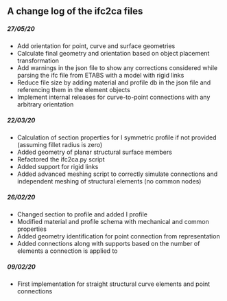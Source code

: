 ## A change log of the ifc2ca files

##### 27/05/20
- Add orientation for point, curve and surface geometries
- Calculate final geometry and orientation based on object placement transformation
- Add warnings in the json file to show any corrections considered while parsing the ifc file from ETABS with a model with rigid links
- Reduce file size by adding material and profile db in the json file and referencing them in the element objects
- Implement internal releases for curve-to-point connections with any arbitrary orientation

##### 22/03/20
- Calculation of section properties for I symmetric profile if not provided (assuming fillet radius is zero)
- Added geometry of planar structural surface members
- Refactored the ifc2ca.py script
- Added support for rigid links
- Added advanced meshing script to correctly simulate connections and independent meshing of structural elements (no common nodes)

##### 26/02/20
- Changed section to profile and added I profile
- Modified material and profile schema with mechanical and common properties
- Added geometry identification for point connection from representation
- Added connections along with supports based on the number of elements a connection is applied to

##### 09/02/20
- First implementation for straight structural curve elements and point connections
